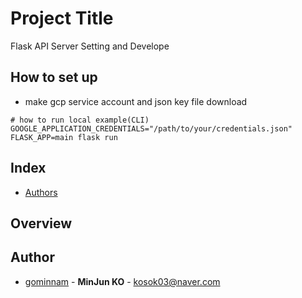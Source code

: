 # Project Title
Flask API Server Setting and Develope

## How to set up
- make gcp service account and json key file download
```
# how to run local example(CLI)
GOOGLE_APPLICATION_CREDENTIALS="/path/to/your/credentials.json" FLASK_APP=main flask run
```

## Index
- [Authors](#authors)

## Overview


## Author
 - [gominnam](https://github.com/gominnam) - **MinJun KO** - <kosok03@naver.com>

